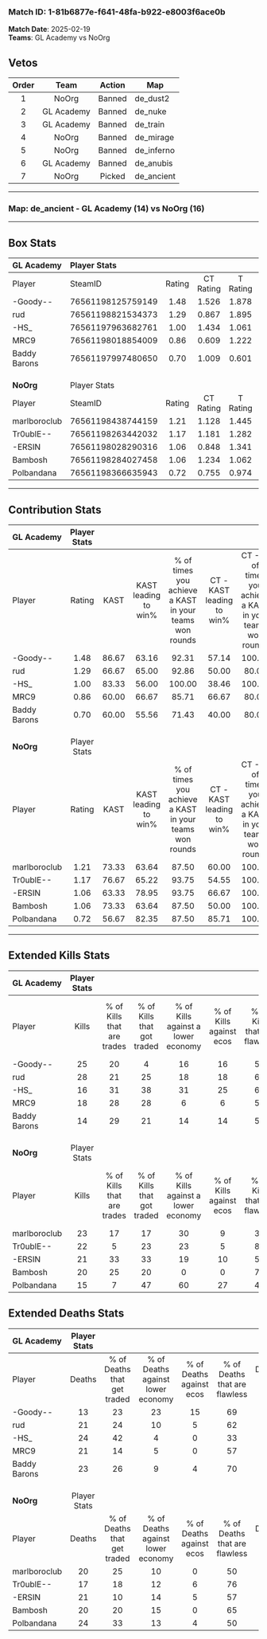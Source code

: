 ### Match ID: 1-81b6877e-f641-48fa-b922-e8003f6ace0b  
**Match Date**: 2025-02-19  
**Teams**: GL Academy vs NoOrg  

## Vetos  

| Order | Team | Action | Map |
| :---: | :--: | :----: | --- |
| 1 | NoOrg | Banned | de_dust2 |
| 2 | GL Academy | Banned | de_nuke |
| 3 | GL Academy | Banned | de_train |
| 4 | NoOrg | Banned | de_mirage |
| 5 | NoOrg | Banned | de_inferno |
| 6 | GL Academy | Banned | de_anubis |
| 7 | NoOrg | Picked | de_ancient |

---  

### **Map**: de_ancient - GL Academy (14) vs NoOrg (16)  
---  

## Box Stats  

| **GL Academy** | Player Stats      |        |           |          |       |      |       |         |        |      |     |
| :- | :- | :-: | :-: | :-: | :-: | :-: | :-: | :-: | :-: | :-: | :-: |
| Player         | SteamID           | Rating | CT Rating | T Rating | KAST  | ADR  | Kills | Assists | Deaths | K/D  | HS% |
| -Goody--       | 76561198125759149 |  1.48  |   1.526   |  1.878   | 86.67 | 82.2 |  25   |    9    |   13   | 1.92 | 56  |
| rud            | 76561198821534373 |  1.29  |   0.867   |  1.895   | 66.67 | 90.4 |  28   |    6    |   21   | 1.33 | 32  |
| -HS_           | 76561197963682761 |  1.00  |   1.434   |  1.061   | 83.33 | 75.6 |  16   |   17    |   24   | 0.67 | 62  |
| MRC9           | 76561198018854009 |  0.86  |   0.609   |  1.222   | 60.00 | 64.8 |  18   |    3    |   21   | 0.86 | 55  |
| Baddy Barons   | 76561197997480650 |  0.70  |   1.009   |  0.601   | 60.00 | 59.0 |  14   |    4    |   23   | 0.61 | 64  |
|                |                   |        |           |          |       |      |       |         |        |      |     |
|                |                   |        |           |          |       |      |       |         |        |      |     |
|                |                   |        |           |          |       |      |       |         |        |      |     |
| **NoOrg**      | Player Stats      |        |           |          |       |      |       |         |        |      |     |
| Player         | SteamID           | Rating | CT Rating | T Rating | KAST  | ADR  | Kills | Assists | Deaths | K/D  | HS% |
| marlboroclub   | 76561198438744159 |  1.21  |   1.128   |  1.445   | 73.33 | 86.7 |  23   |    8    |   20   | 1.15 | 69  |
| Tr0ublE--      | 76561198263442032 |  1.17  |   1.181   |  1.282   | 76.67 | 64.9 |  22   |    4    |   17   | 1.29 | 36  |
| -ERSIN         | 76561198028290316 |  1.06  |   0.848   |  1.341   | 63.33 | 88.3 |  21   |    6    |   21   | 1.00 | 42  |
| Bambosh        | 76561198284027458 |  1.06  |   1.234   |  1.062   | 73.33 | 72.1 |  20   |    2    |   20   | 1.00 | 65  |
| Polbandana     | 76561198366635943 |  0.72  |   0.755   |  0.974   | 56.67 | 70.7 |  15   |    4    |   24   | 0.63 | 53  |
---  

## Contribution Stats  

| **GL Academy** | Player Stats |       |                      |                                                        |                           |                                                             |                          |                                                            |
| :- | :-: | :-: | :-: | :-: | :-: | :-: | :-: | :-: |
| Player         |    Rating    | KAST  | KAST leading to win% | % of times you achieve a KAST in your teams won rounds | CT - KAST leading to win% | CT - % of times you achieve a KAST in your teams won rounds | T - KAST leading to win% | T - % of times you achieve a KAST in your teams won rounds |
| -Goody--       |     1.48     | 86.67 |        63.16         |                         92.31                          |           57.14           |                           100.00                            |          66.67           |                           88.89                            |
| rud            |     1.29     | 66.67 |        65.00         |                         92.86                          |           50.00           |                            80.00                            |          75.00           |                           100.00                           |
| -HS_           |     1.00     | 83.33 |        56.00         |                         100.00                         |           38.46           |                           100.00                            |          75.00           |                           100.00                           |
| MRC9           |     0.86     | 60.00 |        66.67         |                         85.71                          |           66.67           |                            80.00                            |          66.67           |                           88.89                            |
| Baddy Barons   |     0.70     | 60.00 |        55.56         |                         71.43                          |           40.00           |                            80.00                            |          75.00           |                           66.67                            |
|                |              |       |                      |                                                        |                           |                                                             |                          |                                                            |
|                |              |       |                      |                                                        |                           |                                                             |                          |                                                            |
|                |              |       |                      |                                                        |                           |                                                             |                          |                                                            |
| **NoOrg**      | Player Stats |       |                      |                                                        |                           |                                                             |                          |                                                            |
| Player         |    Rating    | KAST  | KAST leading to win% | % of times you achieve a KAST in your teams won rounds | CT - KAST leading to win% | CT - % of times you achieve a KAST in your teams won rounds | T - KAST leading to win% | T - % of times you achieve a KAST in your teams won rounds |
| marlboroclub   |     1.21     | 73.33 |        63.64         |                         87.50                          |           60.00           |                           100.00                            |          66.67           |                           80.00                            |
| Tr0ublE--      |     1.17     | 76.67 |        65.22         |                         93.75                          |           54.55           |                           100.00                            |          75.00           |                           90.00                            |
| -ERSIN         |     1.06     | 63.33 |        78.95         |                         93.75                          |           66.67           |                           100.00                            |          90.00           |                           90.00                            |
| Bambosh        |     1.06     | 73.33 |        63.64         |                         87.50                          |           50.00           |                           100.00                            |          80.00           |                           80.00                            |
| Polbandana     |     0.72     | 56.67 |        82.35         |                         87.50                          |           85.71           |                           100.00                            |          80.00           |                           80.00                            |
---  

## Extended Kills Stats  

| **GL Academy** | Player Stats |                            |                            |                                    |                         |                              |                                 |                                       |                    |           |
| :- | :-: | :-: | :-: | :-: | :-: | :-: | :-: | :-: | :-: | :-: |
| Player         |    Kills     | % of Kills that are trades | % of Kills that got traded | % of Kills against a lower economy | % of Kills against ecos | % of Kills that are flawless | % of Kills that are close duels | % of Kills that are assisted by flash | Pistol Round Kills | AWP Kills |
| -Goody--       |      25      |             20             |             4              |                 16                 |           16            |              52              |                8                |                  12                   |         3          |     1     |
| rud            |      28      |             21             |             25             |                 18                 |           18            |              64              |                7                |                  11                   |         2          |    15     |
| -HS_           |      16      |             31             |             38             |                 31                 |           25            |              63              |                6                |                   0                   |         2          |     0     |
| MRC9           |      18      |             28             |             28             |                 6                  |            6            |              56              |                6                |                   0                   |         0          |     0     |
| Baddy Barons   |      14      |             29             |             21             |                 14                 |           14            |              57              |                7                |                   7                   |         0          |     0     |
|                |              |                            |                            |                                    |                         |                              |                                 |                                       |                    |           |
|                |              |                            |                            |                                    |                         |                              |                                 |                                       |                    |           |
|                |              |                            |                            |                                    |                         |                              |                                 |                                       |                    |           |
| **NoOrg**      | Player Stats |                            |                            |                                    |                         |                              |                                 |                                       |                    |           |
| Player         |    Kills     | % of Kills that are trades | % of Kills that got traded | % of Kills against a lower economy | % of Kills against ecos | % of Kills that are flawless | % of Kills that are close duels | % of Kills that are assisted by flash | Pistol Round Kills | AWP Kills |
| marlboroclub   |      23      |             17             |             17             |                 30                 |            9            |              35              |                4                |                   9                   |         0          |     0     |
| Tr0ublE--      |      22      |             5              |             23             |                 23                 |            5            |              82              |                0                |                   0                   |         1          |    10     |
| -ERSIN         |      21      |             33             |             33             |                 19                 |           10            |              52              |               14                |                  10                   |         5          |     0     |
| Bambosh        |      20      |             25             |             20             |                 0                  |            0            |              75              |                0                |                   0                   |         0          |     0     |
| Polbandana     |      15      |             7              |             47             |                 60                 |           27            |              40              |                0                |                   7                   |         0          |     0     |
## Extended Deaths Stats  

| **GL Academy** | Player Stats |                             |                                   |                          |                               |                            |                           |               |
| :- | :-: | :-: | :-: | :-: | :-: | :-: | :-: | :-: |
| Player         |    Deaths    | % of Deaths that get traded | % of Deaths against lower economy | % of Deaths against ecos | % of Deaths that are flawless | % of Deaths that are close | % of Deaths while blinded | Deaths to AWP |
| -Goody--       |      13      |             23              |                23                 |            15            |              69               |             0              |             8             |       1       |
| rud            |      21      |             24              |                10                 |            5             |              62               |             5              |             5             |       3       |
| -HS_           |      24      |             42              |                 4                 |            0             |              33               |             4              |             4             |       2       |
| MRC9           |      21      |             14              |                 5                 |            0             |              57               |             10             |            10             |       1       |
| Baddy Barons   |      23      |             26              |                 9                 |            4             |              70               |             0              |             0             |       3       |
|                |              |                             |                                   |                          |                               |                            |                           |               |
|                |              |                             |                                   |                          |                               |                            |                           |               |
|                |              |                             |                                   |                          |                               |                            |                           |               |
| **NoOrg**      | Player Stats |                             |                                   |                          |                               |                            |                           |               |
| Player         |    Deaths    | % of Deaths that get traded | % of Deaths against lower economy | % of Deaths against ecos | % of Deaths that are flawless | % of Deaths that are close | % of Deaths while blinded | Deaths to AWP |
| marlboroclub   |      20      |             25              |                10                 |            0             |              50               |             0              |             5             |       4       |
| Tr0ublE--      |      17      |             18              |                12                 |            6             |              76               |             6              |             0             |       3       |
| -ERSIN         |      21      |             10              |                14                 |            5             |              57               |             5              |             5             |       3       |
| Bambosh        |      20      |             20              |                15                 |            0             |              65               |             5              |            10             |       4       |
| Polbandana     |      24      |             33              |                13                 |            4             |              50               |             17             |            13             |       2       |
